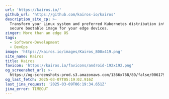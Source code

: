 ```yaml
---
url: 'https://kairos.io/'
github_url: 'https://github.com/kairos-io/kairos'
description_site_cp: >-
  Transform your Linux system and preferred Kubernetes distribution into a
  secure bootable image for your edge devices.
zinger: More than an edge OS
tags:
  - Software-Development
  - DevOps
image: 'https://kairos.io/images/Kairos_800x419.png'
site_name: Kairos
title: Kairos
favicon: 'https://kairos.io/favicons/android-192x192.png'
og_screenshot_url: >-
  https://og-screenshots-prod.s3.amazonaws.com/1366x768/80/false/006179cc11c839f9d2eaaaa25482116cdc3f779fcfc607fde617a13a504768e8.jpeg
og_last_fetch: 2025-03-07T05:19:02.916Z
last_jina_request: '2025-03-09T06:19:34.651Z'
jina_error: TIMEOUT
---
```


